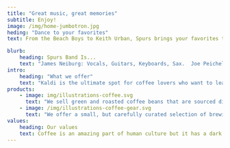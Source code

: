 ```yaml
---
title: "Great music, great memories"
subtitle: Enjoy!
image: /img/home-jumbotron.jpg
heding: "Dance to your favorites"
text: From the Beach Boys to Keith Urban, Spurs brings your favorites to the stage and dance floor.  Reminisce, party down, fall in love all over again <3.

blurb:
    heading: Spurs Band Is...
    text: "James Neiburg: Vocals, Guitars, Keyboards, Sax.  Joe Peichel: Vocals, Guitars"
intro:
    heading: "What we offer"
    text: "Kaldi is the ultimate spot for coffee lovers who want to learn about their java’s origin and support the farmers that grew it. We take coffee production, roasting and brewing seriously and we’re glad to pass that knowledge to anyone."
products:
    - image: img/illustrations-coffee.svg
      text: "We sell green and roasted coffee beans that are sourced directly from independent farmers and farm cooperatives. We’re proud to offer a variety of coffee beans grown with great care for the environment and local communities. Check our post or contact us directly for current availability."
    - image: /img/illustrations-coffee-gear.svg
      text: "We offer a small, but carefully curated selection of brewing gear and tools for every taste and experience level. No matter if you roast your own beans or just bought your first french press, you’ll find a gadget to fall in love with in our shop."
values:
    heading: Our values
    text: Coffee is an amazing part of human culture but it has a dark side too – one of colonialism and mindless abuse of natural resources and human lives. We want to turn this around and return the coffee trade to the drink’s exhilarating, empowering and unifying nature.
---
```


